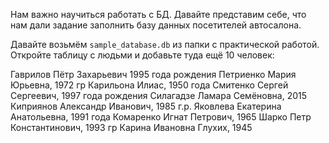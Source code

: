 Нам важно научиться работать с БД. Давайте представим себе, что нам дали задание заполнить базу данных посетителей
автосалона.

Давайте возьмём `sample_database.db` из папки с практической работой. Откройте таблицу с людьми и добавьте туда ещё 10
человек:

Гаврилов Пётр Захарьевич 1995 года рождения Петриенко Мария Юрьевна, 1972 гр Карильона Илиас, 1950 года Смитенко Сергей
Сергеевич, 1997 года рождения Силагадзе Ламара Семёновна, 2015 Киприянов Александр Иванович, 1985 г.р. Яковлева
Екатерина Анатольевна, 1991 года Комаренко Игнат Петрович, 1965 Шарко Петр Константинович, 1993 гр Карина Ивановна
Глухих, 1945
